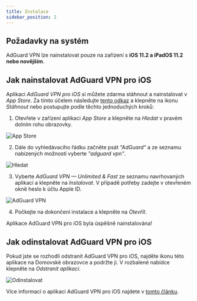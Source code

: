 ```yaml
---
title: Instalace
sidebar_position: 2
---
```


## Požadavky na systém

AdGuard VPN lze nainstalovat pouze na zařízení s **iOS 11.2 a iPadOS 11.2 nebo novějším**.

## Jak nainstalovat AdGuard VPN pro iOS

Aplikaci *AdGuard VPN pro iOS* si můžete zdarma stáhnout a nainstalovat v *App Store*. Za tímto účelem následujte [tento odkaz](https://agrd.io/ios_vpn) a klepněte na ikonu *Stáhnout* nebo postupujte podle těchto jednoduchých kroků:

1. Otevřete v zařízení aplikaci *App Store* a klepněte na *Hledat* v pravém dolním rohu obrazovky.

![App Store](https://cdn.adguardvpn.com/content/kb/vpn/ios/app-store-en.png)

2. Dále do vyhledávacího řádku začněte psát *"AdGuard"* a ze seznamu nabízených možností vyberte *"adguard vpn"*.

![Hledat](https://cdn.adguardvpn.com/content/kb/vpn/ios/search-en.png)

3. Vyberte *AdGuard VPN — Unlimited & Fast* ze seznamu navrhovaných aplikací a klepněte na *Instalovat*. V případě potřeby zadejte v otevřeném okně heslo k účtu Apple ID.

![AdGuard VPN](https://cdn.adguardvpn.com/content/kb/vpn/ios/adguard-vpn-en.png)

4. Počkejte na dokončení instalace a klepněte na *Otevřít*.

Aplikace AdGuard VPN pro iOS byla úspěšně nainstalována!

## Jak odinstalovat AdGuard VPN pro iOS

Pokud jste se rozhodli odstranit AdGuard VPN pro iOS, najděte ikonu této aplikace na Domovské obrazovce a podržte ji. V rozbalené nabídce klepněte na *Odstranit aplikaci*.

![Odinstalovat](https://cdn.adguardvpn.com/public/Adguard/kb/vpn-install/deinstall-en.png)

Více informací o aplikaci AdGuard VPN pro iOS najdete v [tomto článku](overview.md).